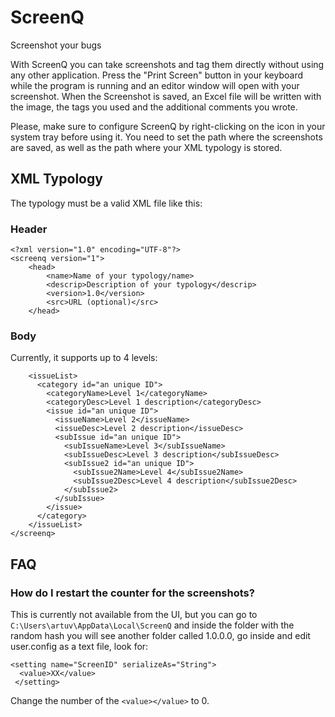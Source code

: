 # ScreenQ
Screenshot your bugs

With ScreenQ you can take screenshots and tag them directly without using any other application.
Press the "Print Screen" button in your keyboard while the program is running and an editor window will open with your screenshot.
When the Screenshot is saved, an Excel file will be written with the image, the tags you used and the additional comments you wrote.

Please, make sure to configure ScreenQ by right-clicking on the icon in your system tray before using it. You need to set the path where the screenshots are saved, as well as the path where your XML typology is stored.

## XML Typology
The typology must be a valid XML file like this:
### Header
```
<?xml version="1.0" encoding="UTF-8"?>
<screenq version="1">
    <head>
        <name>Name of your typology/name>
        <descrip>Description of your typology</descrip>
        <version>1.0</version>
        <src>URL (optional)</src>
    </head>
```

### Body
Currently, it supports up to 4 levels:
```
    <issueList>
      <category id="an unique ID">
        <categoryName>Level 1</categoryName>
        <categoryDesc>Level 1 description</categoryDesc>
        <issue id="an unique ID">
          <issueName>Level 2</issueName>
          <issueDesc>Level 2 description</issueDesc>
          <subIssue id="an unique ID">
            <subIssueName>Level 3</subIssueName>
            <subIssueDesc>Level 3 description</subIssueDesc>
            <subIssue2 id="an unique ID">
              <subIssue2Name>Level 4</subIssue2Name>
              <subIssue2Desc>Level 4 description</subIssue2Desc>
            </subIssue2>
          </subIssue>
        </issue>
      </category>
    </issueList>
</screenq>    
```

## FAQ
### How do I restart the counter for the screenshots?
This is currently not available from the UI, but you can go to 
`` C:\Users\artuv\AppData\Local\ScreenQ ``  and inside the folder with the random hash you will see another folder called 1.0.0.0, go inside and edit user.config as a text file, look for:
```           
<setting name="ScreenID" serializeAs="String">
  <value>XX</value>
 </setting>
 ```
 Change the number of the ``<value></value>`` to 0.
            
